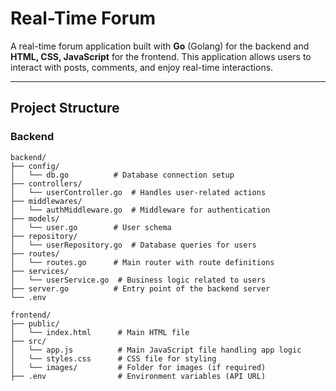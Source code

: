 # Real-Time Forum

A real-time forum application built with **Go** (Golang) for the backend and **HTML, CSS, JavaScript** for the frontend. This application allows users to interact with posts, comments, and enjoy real-time interactions.

---

## Project Structure

### Backend

```plaintext
backend/
├── config/
│   └── db.go          # Database connection setup
├── controllers/
│   └── userController.go  # Handles user-related actions
├── middlewares/
│   └── authMiddleware.go  # Middleware for authentication
├── models/
│   └── user.go        # User schema
├── repository/
│   └── userRepository.go  # Database queries for users
├── routes/
│   └── routes.go      # Main router with route definitions
├── services/
│   └── userService.go  # Business logic related to users
├── server.go          # Entry point of the backend server
└── .env              

frontend/
├── public/
│   └── index.html      # Main HTML file
├── src/
│   └── app.js          # Main JavaScript file handling app logic
│   └── styles.css      # CSS file for styling
│   └── images/         # Folder for images (if required)
├── .env                # Environment variables (API URL)
